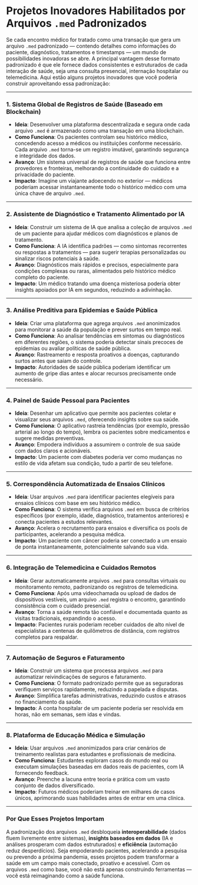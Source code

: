 # Projetos Inovadores Habilitados por Arquivos `.med` Padronizados

Se cada encontro médico for tratado como uma transação que gera um arquivo `.med` padronizado — contendo detalhes como informações do paciente, diagnóstico, tratamentos e timestamps — um mundo de possibilidades inovadoras se abre. A principal vantagem desse formato padronizado é que ele fornece dados consistentes e estruturados de cada interação de saúde, seja uma consulta presencial, internação hospitalar ou telemedicina. Aqui estão alguns projetos inovadores que você poderia construir aproveitando essa padronização:

---

### 1. Sistema Global de Registros de Saúde (Baseado em Blockchain)
- **Ideia**: Desenvolver uma plataforma descentralizada e segura onde cada arquivo `.med` é armazenado como uma transação em uma blockchain.
- **Como Funciona**: Os pacientes controlam seu histórico médico, concedendo acesso a médicos ou instituições conforme necessário. Cada arquivo `.med` torna-se um registro imutável, garantindo segurança e integridade dos dados.
- **Avanço**: Um sistema universal de registros de saúde que funciona entre provedores e fronteiras, melhorando a continuidade do cuidado e a privacidade do paciente.
- **Impacto**: Imagine um viajante adoecendo no exterior — médicos poderiam acessar instantaneamente todo o histórico médico com uma única chave de arquivo `.med`.

---

### 2. Assistente de Diagnóstico e Tratamento Alimentado por IA
- **Ideia**: Construir um sistema de IA que analisa a coleção de arquivos `.med` de um paciente para ajudar médicos com diagnósticos e planos de tratamento.
- **Como Funciona**: A IA identifica padrões — como sintomas recorrentes ou respostas a tratamentos — para sugerir terapias personalizadas ou sinalizar riscos potenciais à saúde.
- **Avanço**: Diagnósticos mais rápidos e precisos, especialmente para condições complexas ou raras, alimentados pelo histórico médico completo do paciente.
- **Impacto**: Um médico tratando uma doença misteriosa poderia obter insights apoiados por IA em segundos, reduzindo a adivinhação.

---

### 3. Análise Preditiva para Epidemias e Saúde Pública
- **Ideia**: Criar uma plataforma que agrega arquivos `.med` anonimizados para monitorar a saúde da população e prever surtos em tempo real.
- **Como Funciona**: Ao analisar tendências em sintomas ou diagnósticos em diferentes regiões, o sistema poderia detectar sinais precoces de epidemias ou avaliar políticas de saúde pública.
- **Avanço**: Rastreamento e resposta proativos a doenças, capturando surtos antes que saiam do controle.
- **Impacto**: Autoridades de saúde pública poderiam identificar um aumento de gripe dias antes e alocar recursos precisamente onde necessário.

---

### 4. Painel de Saúde Pessoal para Pacientes
- **Ideia**: Desenhar um aplicativo que permite aos pacientes coletar e visualizar seus arquivos `.med`, oferecendo insights sobre sua saúde.
- **Como Funciona**: O aplicativo rastreia tendências (por exemplo, pressão arterial ao longo do tempo), lembra os pacientes sobre medicamentos e sugere medidas preventivas.
- **Avanço**: Empodera indivíduos a assumirem o controle de sua saúde com dados claros e acionáveis.
- **Impacto**: Um paciente com diabetes poderia ver como mudanças no estilo de vida afetam sua condição, tudo a partir de seu telefone.

---

### 5. Correspondência Automatizada de Ensaios Clínicos
- **Ideia**: Usar arquivos `.med` para identificar pacientes elegíveis para ensaios clínicos com base em seu histórico médico.
- **Como Funciona**: O sistema verifica arquivos `.med` em busca de critérios específicos (por exemplo, idade, diagnóstico, tratamentos anteriores) e conecta pacientes a estudos relevantes.
- **Avanço**: Acelera o recrutamento para ensaios e diversifica os pools de participantes, acelerando a pesquisa médica.
- **Impacto**: Um paciente com câncer poderia ser conectado a um ensaio de ponta instantaneamente, potencialmente salvando sua vida.

---

### 6. Integração de Telemedicina e Cuidados Remotos
- **Ideia**: Gerar automaticamente arquivos `.med` para consultas virtuais ou monitoramento remoto, padronizando os registros de telemedicina.
- **Como Funciona**: Após uma videochamada ou upload de dados de dispositivos vestíveis, um arquivo `.med` registra o encontro, garantindo consistência com o cuidado presencial.
- **Avanço**: Torna a saúde remota tão confiável e documentada quanto as visitas tradicionais, expandindo o acesso.
- **Impacto**: Pacientes rurais poderiam receber cuidados de alto nível de especialistas a centenas de quilômetros de distância, com registros completos para respaldar.

---

### 7. Automação de Seguros e Faturamento
- **Ideia**: Construir um sistema que processa arquivos `.med` para automatizar reivindicações de seguros e faturamento.
- **Como Funciona**: O formato padronizado permite que as seguradoras verifiquem serviços rapidamente, reduzindo a papelada e disputas.
- **Avanço**: Simplifica tarefas administrativas, reduzindo custos e atrasos no financiamento da saúde.
- **Impacto**: A conta hospitalar de um paciente poderia ser resolvida em horas, não em semanas, sem idas e vindas.

---

### 8. Plataforma de Educação Médica e Simulação
- **Ideia**: Usar arquivos `.med` anonimizados para criar cenários de treinamento realistas para estudantes e profissionais de medicina.
- **Como Funciona**: Estudantes exploram casos do mundo real ou executam simulações baseadas em dados reais de pacientes, com IA fornecendo feedback.
- **Avanço**: Preenche a lacuna entre teoria e prática com um vasto conjunto de dados diversificado.
- **Impacto**: Futuros médicos poderiam treinar em milhares de casos únicos, aprimorando suas habilidades antes de entrar em uma clínica.

---

### Por Que Esses Projetos Importam
A padronização dos arquivos `.med` desbloqueia **interoperabilidade** (dados fluem livremente entre sistemas), **insights baseados em dados** (IA e análises prosperam com dados estruturados) e **eficiência** (automação reduz desperdícios). Seja empoderando pacientes, acelerando a pesquisa ou prevendo a próxima pandemia, esses projetos podem transformar a saúde em um campo mais conectado, proativo e acessível. Com os arquivos `.med` como base, você não está apenas construindo ferramentas — você está reimaginando como a saúde funciona.
